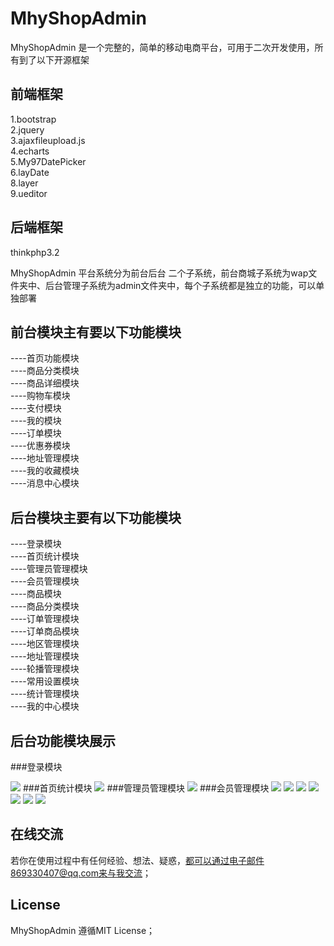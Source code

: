 MhyShopAdmin
============

MhyShopAdmin 是一个完整的，简单的移动电商平台，可用于二次开发使用，所有到了以下开源框架

前端框架
-------
1.bootstrap<br>
2.jquery<br>
3.ajaxfileupload.js<br>
4.echarts<br>
5.My97DatePicker<br>
6.layDate<br>
8.layer<br>
9.ueditor<br>

后端框架
------
thinkphp3.2



MhyShopAdmin 平台系统分为前台后台  二个子系统，前台商城子系统为wap文件夹中、后台管理子系统为admin文件夹中，每个子系统都是独立的功能，可以单独部署


前台模块主有要以下功能模块
---------------------

----首页功能模块<br>
----商品分类模块<br>
----商品详细模块<br>
----购物车模块<br>
----支付模块<br>
----我的模块<br>
----订单模块<br>
----优惠券模块<br>
----地址管理模块<br>
----我的收藏模块<br>
----消息中心模块<br>


后台模块主要有以下功能模块
---------------------

----登录模块<br>
----首页统计模块<br>
----管理员管理模块<br>
----会员管理模块<br>
----商品模块<br>
----商品分类模块<br>
----订单管理模块<br>
----订单商品模块<br>
----地区管理模块<br>
----地址管理模块<br>
----轮播管理模块<br>
----常用设置模块<br>
----统计管理模块<br>
----我的中心模块<br>


后台功能模块展示
--------

###登录模块

<img src="http://ov62dwm3x.bkt.clouddn.com/1.jpg"  />
###首页统计模块
<img src="http://ov62dwm3x.bkt.clouddn.com/2.jpg"  />
###管理员管理模块
<img src="http://ov62dwm3x.bkt.clouddn.com/3.jpg"  />
###会员管理模块
<img src="http://ov62dwm3x.bkt.clouddn.com/4.jpg"  />

<img src="http://ov62dwm3x.bkt.clouddn.com/5.jpg"  />

<img src="http://ov62dwm3x.bkt.clouddn.com/6.jpg" />

<img src="http://ov62dwm3x.bkt.clouddn.com/7.jpg" />

<img src="http://ov62dwm3x.bkt.clouddn.com/8.jpg" />

<img src="http://ov62dwm3x.bkt.clouddn.com/9.jpg" />

<img src="http://ov62dwm3x.bkt.clouddn.com/10.jpg" />



在线交流
--------
若你在使用过程中有任何经验、想法、疑惑，都可以通过电子邮件869330407@qq.com来与我交流；



License
-------

MhyShopAdmin 遵循MIT License；
